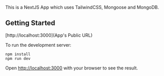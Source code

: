 This is a NextJS App which uses TailwindCSS, Mongoose and MongoDB.

## Getting Started

[http://localhost:3000](App's Public URL)

To run the development server:

```
npm install
npm run dev

```

Open [http://localhost:3000](http://localhost:3000) with your browser to see the result.
